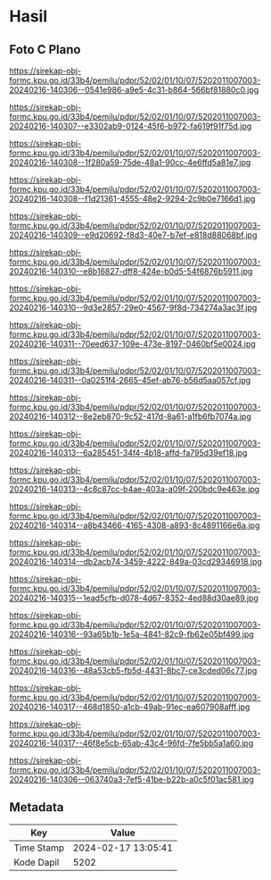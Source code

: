 # Hasil

## Foto C Plano

https://sirekap-obj-formc.kpu.go.id/33b4/pemilu/pdpr/52/02/01/10/07/5202011007003-20240216-140306--0541e986-a9e5-4c31-b864-566bf81880c0.jpg

https://sirekap-obj-formc.kpu.go.id/33b4/pemilu/pdpr/52/02/01/10/07/5202011007003-20240216-140307--e3302ab9-0124-45f6-b972-fa619f91f75d.jpg

https://sirekap-obj-formc.kpu.go.id/33b4/pemilu/pdpr/52/02/01/10/07/5202011007003-20240216-140308--1f280a59-75de-48a1-90cc-4e6ffd5a81e7.jpg

https://sirekap-obj-formc.kpu.go.id/33b4/pemilu/pdpr/52/02/01/10/07/5202011007003-20240216-140308--f1d21361-4555-48e2-9294-2c9b0e7166d1.jpg

https://sirekap-obj-formc.kpu.go.id/33b4/pemilu/pdpr/52/02/01/10/07/5202011007003-20240216-140309--e9d20692-f8d3-40e7-b7ef-e818d88068bf.jpg

https://sirekap-obj-formc.kpu.go.id/33b4/pemilu/pdpr/52/02/01/10/07/5202011007003-20240216-140310--e8b16827-dff8-424e-b0d5-54f6876b5911.jpg

https://sirekap-obj-formc.kpu.go.id/33b4/pemilu/pdpr/52/02/01/10/07/5202011007003-20240216-140310--9d3e2857-29e0-4567-9f8d-734274a3ac3f.jpg

https://sirekap-obj-formc.kpu.go.id/33b4/pemilu/pdpr/52/02/01/10/07/5202011007003-20240216-140311--70eed637-109e-473e-8197-0460bf5e0024.jpg

https://sirekap-obj-formc.kpu.go.id/33b4/pemilu/pdpr/52/02/01/10/07/5202011007003-20240216-140311--0a0251f4-2665-45ef-ab76-b56d5aa057cf.jpg

https://sirekap-obj-formc.kpu.go.id/33b4/pemilu/pdpr/52/02/01/10/07/5202011007003-20240216-140312--8e2eb870-9c52-417d-8a61-a1fb6fb7074a.jpg

https://sirekap-obj-formc.kpu.go.id/33b4/pemilu/pdpr/52/02/01/10/07/5202011007003-20240216-140313--6a285451-34f4-4b18-affd-fa795d39ef18.jpg

https://sirekap-obj-formc.kpu.go.id/33b4/pemilu/pdpr/52/02/01/10/07/5202011007003-20240216-140313--4c8c87cc-b4ae-403a-a09f-200bdc9e463e.jpg

https://sirekap-obj-formc.kpu.go.id/33b4/pemilu/pdpr/52/02/01/10/07/5202011007003-20240216-140314--a8b43466-4165-4308-a893-8c4891166e6a.jpg

https://sirekap-obj-formc.kpu.go.id/33b4/pemilu/pdpr/52/02/01/10/07/5202011007003-20240216-140314--db2acb74-3459-4222-849a-03cd29346918.jpg

https://sirekap-obj-formc.kpu.go.id/33b4/pemilu/pdpr/52/02/01/10/07/5202011007003-20240216-140315--1ead5cfb-d078-4d67-8352-4ed88d30ae89.jpg

https://sirekap-obj-formc.kpu.go.id/33b4/pemilu/pdpr/52/02/01/10/07/5202011007003-20240216-140316--93a65b1b-1e5a-4841-82c9-fb62e05bf499.jpg

https://sirekap-obj-formc.kpu.go.id/33b4/pemilu/pdpr/52/02/01/10/07/5202011007003-20240216-140316--48a53cb5-fb5d-4431-8bc7-ce3cded06c77.jpg

https://sirekap-obj-formc.kpu.go.id/33b4/pemilu/pdpr/52/02/01/10/07/5202011007003-20240216-140317--468d1850-a1cb-49ab-91ec-ea607908afff.jpg

https://sirekap-obj-formc.kpu.go.id/33b4/pemilu/pdpr/52/02/01/10/07/5202011007003-20240216-140317--46f8e5cb-65ab-43c4-96fd-7fe5bb5a1a60.jpg

https://sirekap-obj-formc.kpu.go.id/33b4/pemilu/pdpr/52/02/01/10/07/5202011007003-20240216-140306--063740a3-7ef5-41be-b22b-a0c5f01ac581.jpg


## Metadata

| Key        | Value               |
| ---------- | ------------------- |
| Time Stamp | 2024-02-17 13:05:41 |
| Kode Dapil | 5202                |



